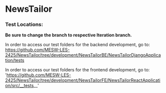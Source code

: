 # NewsTailor

### Test Locations:
**Be sure to change the branch to respective Iteration branch.**

In order to access our test folders for the backend development, go to:
 https://github.com/MESW-LES-2425/NewsTailor/tree/development/NewsTailorBE/NewsTailorDjangoApplication/tests

In order to access our test folders for the frontend development, go to:
 'https://github.com/MESW-LES-2425/NewsTailor/tree/development/NewsTailorFE/NewsTailorReactApplication/src/__tests__' 



